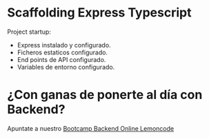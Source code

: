 # Scaffolding Express Typescript

Project startup:

- Express instalado y configurado.
- Ficheros estaticos configurado.
- End points de API configurado.
- Variables de entorno configurado.

# ¿Con ganas de ponerte al día con Backend?

Apuntate a nuestro [Bootcamp Backend Online Lemoncode](https://lemoncode.net/bootcamp-backend#bootcamp-backend/banner)

